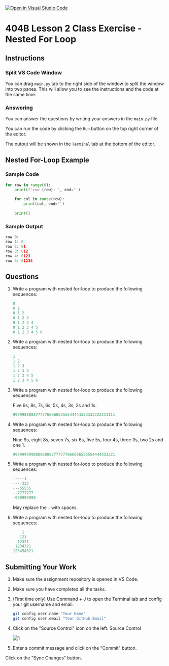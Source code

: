 [![Open in Visual Studio Code](https://classroom.github.com/assets/open-in-vscode-2e0aaae1b6195c2367325f4f02e2d04e9abb55f0b24a779b69b11b9e10269abc.svg)](https://classroom.github.com/online_ide?assignment_repo_id=17761068&assignment_repo_type=AssignmentRepo)
# 404B Lesson 2 Class Exercise - Nested For Loop

## Instructions

### Split VS Code Window

You can drag `main.py` tab to the right side of the window to split the window into two panes. This will allow you to see the instructions and the code at the same time.

### Answering

You can answer the questions by writing your answers in the `main.py` file.

You can run the code by clicking the `Run` button on the top right corner of the editor.

The output will be shown in the `Terminal` tab at the bottom of the editor.

## Nested For-Loop Example

### Sample Code

```python
for row in range(6):
    print(f'row {row}: ', end='')
    
    for col in range(row):
        print(col, end='')
  
    print()
```

### Sample Output

```py
row 0: 
row 1: 0
row 2: 01
row 3: 012
row 4: 0123
row 5: 01234
```

## Questions

1. Write a program with nested for-loop to produce the following sequences:

    ```py
    0
    0 1
    0 1 2
    0 1 2 3
    0 1 2 3 4
    0 1 2 3 4 5
    0 1 2 3 4 5 6
    ```

2. Write a program with nested for-loop to produce the following sequences:

    ```py
    1
    1 2
    1 2 3
    1 2 3 4
    1 2 3 4 5
    1 2 3 4 5 6
    ```

3. Write a program with nested for-loop to produce the following sequences:

   Five 9s, 8s, 7s, 6s, 5s, 4s, 3s, 2s and 1s.

    ```py
    999998888877777666665555544444333332222211111
    ```

4. Write a program with nested for-loop to produce the following sequences:

   Nine 9s, eight 8s, seven 7s, six 6s, five 5s, four 4s, three 3s, two 2s and one 1.

    ```py
    999999999888888887777777666666555554444333221
    ```

5. Write a program with nested for-loop to produce the following sequences:

    ```py
    -----1
    ----333
    ---55555
    --7777777
    -999999999
    ```

   May replace the `-` with spaces.

6. Write a program with nested for-loop to produce the following sequences:

    ```py
        1
       121
      12321
     1234321
    123454321
    ```

## Submitting Your Work

1. Make sure the assignment repository is opened in VS Code.

2. Make sure you have completed all the tasks.

3. (First time only)
Use Command + J to open the Terminal tab and config your git username and email:
    ```bash
    git config user.name "Your Name"
    git config user.email "Your GitHub Email"
    ```

4. Click on the "Source Control" icon on the left. Source Control

    ![1](https://github.com/BlueinnoClassroom/404B-L2.1-Template/assets/155412668/2c31026e-c14d-484f-bb9e-dc87189a0216)

5. Enter a commit message and click on the "Commit" button.

Click on the "Sync Changes" button.
